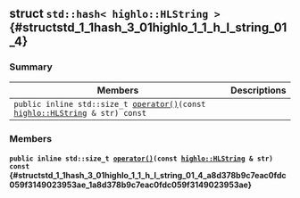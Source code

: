 ## struct `std::hash< highlo::HLString >` {#structstd_1_1hash_3_01highlo_1_1_h_l_string_01_4}

### Summary

 Members                        | Descriptions                                
--------------------------------|---------------------------------------------
`public inline std::size_t `[`operator()`](#structstd_1_1hash_3_01highlo_1_1_h_l_string_01_4_a8d378b9c7eac0fdc059f3149023953ae_1a8d378b9c7eac0fdc059f3149023953ae)`(const `[`highlo::HLString`](docs-api/api-highlo.md#namespacehighlo_aae9b5b2474b992680f5555779f4bd538_1aae9b5b2474b992680f5555779f4bd538)` & str) const` | 

### Members

#### `public inline std::size_t `[`operator()`](#structstd_1_1hash_3_01highlo_1_1_h_l_string_01_4_a8d378b9c7eac0fdc059f3149023953ae_1a8d378b9c7eac0fdc059f3149023953ae)`(const `[`highlo::HLString`](docs-api/api-highlo.md#namespacehighlo_aae9b5b2474b992680f5555779f4bd538_1aae9b5b2474b992680f5555779f4bd538)` & str) const` {#structstd_1_1hash_3_01highlo_1_1_h_l_string_01_4_a8d378b9c7eac0fdc059f3149023953ae_1a8d378b9c7eac0fdc059f3149023953ae}

